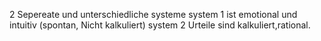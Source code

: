 2 Sepereate und unterschiedliche systeme 
system 1 ist emotional und intuitiv (spontan, Nicht kalkuliert)
system 2 Urteile sind kalkuliert,rational.
